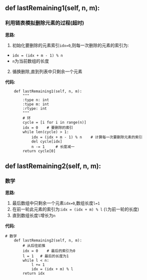 ## def lastRemaining1(self, n, m):
### 利用链表模拟删除元素的过程(超时)

**思路:**
1. 初始化要删除的元素索引`idx=0`,则每一次删除的元素的索引为:
* `idx = (idx + m - 1) % n`
* `n`为当前数组的长度
2. 循换删除,直到列表中只剩余一个元素

**代码:**
```
    def lastRemaining1(self, n, m):
        """
        :type n: int
        :type m: int
        :rtype: int
        """
        # 环
        cycle = [i for i in range(n)]
        idx = 0    # 要删除的索引
        while len(cycle) > 1:
            idx = (idx + m - 1) % n    # 计算每一次要删除元素的索引
            del cycle[idx]
            n -= 1     # 长度减一
        return cycle[0]
```

## def lastRemaining2(self, n, m):
### 数学

**思路:**
1. 最后数组中只剩余一个元素`idx=0`,数组长度`l=1`
2. 在前一轮此元素的索引为:`idx = (idx + m) % l` (`l`为前一轮的长度)
3. 直到数组长度`l`增长为`n`

**代码:**
```
# 数学
    def lastRemaining2(self, n, m):
        # 从后往前推
        idx = 0    # 最后的索引为0
        l = 1   # 最后的长度为1
        while l < n:
            l += 1
            idx = (idx + m) % l
        return idx
```
